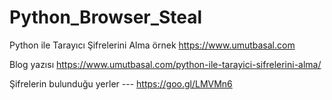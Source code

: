 # Python_Browser_Steal
Python ile Tarayıcı Şifrelerini Alma örnek https://www.umutbasal.com

Blog yazısı https://www.umutbasal.com/python-ile-tarayici-sifrelerini-alma/

Şifrelerin bulunduğu yerler --- https://goo.gl/LMVMn6
